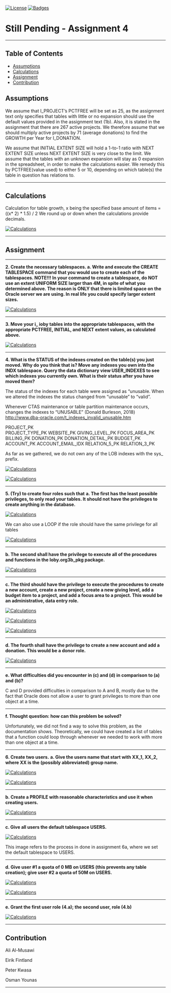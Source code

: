 [![License](http://img.shields.io/:license-mit-blue.svg?style=flat-square)](http://badges.mit-license.org) [![Badges](http://img.shields.io/:badges-9/9-ff6799.svg?style=flat-square)](https://github.com/badges/badgerbadgerbadger)

# Still Pending - Assignment 4
---







## Table of Contents

- [Assumptions](#assumptions)
- [Calculations](#calculations)
- [Assignment](#assignment)
- [Contribution](#contribution)





## Assumptions

We assume that I_PROJECT’s PCTFREE will be set as 25, as the assignment text only specifies that tables with little or no expansion should use the default values provided in the assignment text (1b).
Also, it is stated in the assignment that there are 267 active projects. We therefore assume that we should multiply active projects by 71 (average donations)  to find the GROWTH per Year for I_DONATION.

We assume that  INITIAL EXTENT SIZE will hold a 1-to-1 ratio with NEXT EXTENT SIZE unless NEXT EXTENT SIZE is very close to the limit.
We assume that the tables with an unknown expansion will stay as 0 expansion in the spreadsheet, in order to make the calculations easier. We remedy this by PCTFREE(value used) to either 5 or 10, depending on which table(s) the table in question has relations to.

---




## Calculations
Calculation for table growth, x being the specified base amount of items = ((x* 2) * 1.5) / 2 We round up or down when the calculations provide decimals.

[![Calculations](https://i.imgur.com/ywKOD86.png)](http://i.imgur.com/ywKOD86)


---

## Assignment

---

**2. Create the necessary tablespaces. a. Write and execute the CREATE TABLESPACE command that you would use to create each of the tablespaces. NOTE!!! In your command to create a tablespace, do NOT use an extent UNIFORM SIZE larger than 4M, in spite of what you determined above. The reason is ONLY that there is limited space on the Oracle server we are using. In real life you could specify larger extent sizes.**

[![Calculations](https://i.imgur.com/EnnWmhw.png)](http://i.imgur.com/EnnWmhw)

---







**3. Move your i_ ioby tables into the appropriate tablespaces, with the appropriate PCTFREE, INITIAL, and NEXT extent values, as calculated above.**

[![Calculations](https://i.imgur.com/XwNegFP.png)](http://i.imgur.com/XwNegFP)

---




**4. What is the STATUS of the indexes created on the table(s) you just moved. Why
do you think that is? Move any indexes you own into the INDX tablespace.
Query the data dictionary view USER_INDEXES to see which indexes you
currently own. What is their status after you have moved them?**

The status of the indexes for each table were assigned as “unusable. When we altered the indexes the status changed from “unusable” to “valid”. 

Whenever CTAS maintenance or table partition maintenance occurs, changes the indexes to  “UNUSABLE” (Donald Burleson, 2018) 
http://www.dba-oracle.com/t_indexes_invalid_unusable.htm 

PROJECT_PK	
PROJECT_TYPE_PK
WEBSITE_PK
GIVING_LEVEL_PK
FOCUS_AREA_PK
BILLING_PK
DONATION_PK
DONATION_DETAIL_PK
BUDGET_PK
ACCOUNT_PK
ACCOUNT_EMAIL_IDX
RELATION_5_PK
RELATION_3_PK

As far as we gathered, we do not own any of the LOB indexes with the sys_ prefix.


[![Calculations](https://i.imgur.com/nZSJDin.png)](http://i.imgur.com/nZSJDin)

[![Calculations](https://i.imgur.com/ARCBQjr.png)](http://i.imgur.com/ARCBQjr)


---

**5. (Try) to create four roles such that**
**a.  The first has the least possible privileges, to only read your tables.  It should not have the privileges to create anything in the database.**


[![Calculations](https://i.imgur.com/smpkEaA.png)](https://i.imgur.com/smpkEaA)


We can also use a LOOP if the role should have the same privilege for all tables

[![Calculations](https://i.imgur.com/qfEtq3h.png)](http://i.imgur.com/qfEtq3h)


---

**b.  The second shall have the privilege to execute all of the procedures and functions in the Ioby.org3b_pkg package.**


[![Calculations](https://i.imgur.com/DXlEBOQ.png)](http://i.imgur.com/DXlEBOQ)


---





**c.  The third should have the privilege to execute the procedures to create a new account, create a new project, create a new giving level, add a budget item to a project, and add a focus area to a project. This would be an administrative, data entry role.**


[![Calculations](https://i.imgur.com/DGQMtJR.png)](http://i.imgur.com/DGQMtJR)

[![Calculations](https://i.imgur.com/5VyqEmi.png)](http://i.imgur.com/5VyqEmi)

[![Calculations](https://i.imgur.com/IhUCTVa.png)](http://i.imgur.com/IhUCTVa)

---







**d.  The fourth shall have the privilege to create a new account and add a donation.  This would be a donor role.**

[![Calculations](https://i.imgur.com/vm41yOn.png)](http://i.imgur.com/vm41yOn)

---

**e.  What difficulties did you encounter in (c) and (d) in comparison to (a) and (b)?**

C and D provided difficulties in comparison to A and B, mostly due to the fact that Oracle does not allow a user to grant privileges to more than one object at a time.

---

**f.  Thought question: how can this problem be solved?**

Unfortunately, we did not find a way to solve this problem, as the documentation shows.
Theoretically, we could have created a list of tables that a function could loop through whenever we needed to work with more than one object at a time.

---



**6. Create two users.**
**a. Give the users name that start with XX_1, XX_2, where XX is the (possibly abbreviated) group name.**

[![Calculations](https://i.imgur.com/LWVgszF.png)](http://i.imgur.com/LWVgszF)

[![Calculations](https://i.imgur.com/UpYcvY8.png)](http://i.imgur.com/UpYcvY8)

---


**b. Create a PROFILE with reasonable characteristics and use it when creating users.**

[![Calculations](https://i.imgur.com/Oqo9r3e.png)](http://i.imgur.com/Oqo9r3e)

---


**c. Give all users the default tablespace USERS.**

[![Calculations](https://i.imgur.com/MPPjWGc.png)](http://i.imgur.com/MPPjWGc)

This image refers to the process in done in assignment 6a, where we set the default tablespace to USERS.

---




**d. Give user #1 a quota of 0 MB on USERS (this prevents any table creation); give user #2 a quota of 50M on USERS.**

[![Calculations](https://i.imgur.com/Gegy64J.png)](http://i.imgur.com/Gegy64J)

[![Calculations](https://i.imgur.com/wT36SQ1.png)](http://i.imgur.com/wT36SQ1)


---




**e. Grant the first user role (4.a); the second user, role (4.b)**

[![Calculations](https://i.imgur.com/vm41yOn.png)](http://i.imgur.com/vm41yOn)

---

## Contribution

Ali Al-Musawi 

Eirik Fintland 

Peter Kwasa 

Osman Younas

---



